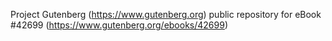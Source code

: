 Project Gutenberg (https://www.gutenberg.org) public repository for eBook #42699 (https://www.gutenberg.org/ebooks/42699)
